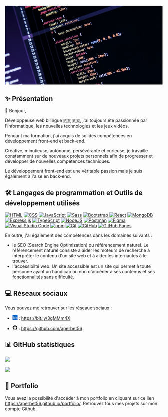 ![Banner](img/banner.jpg)

## ✨ Présentation

👋 Bonjour,

Développeuse web bilingue 🇫🇷 🇪🇸, j'ai toujours été passionnée par l'informatique, les nouvelles technologies et les jeux vidéos.

Pendant ma formation, j'ai acquis de solides compétences en développement front-end et back-end.

Créative, minutieuse, autonome, persévérante et curieuse, je travaille constamment sur de nouveaux projets personnels afin de progresser et développer de nouvelles compétences techniques.

Le développement front-end est une véritable passion mais je suis également à l'aise en back-end.

## 🛠️ Langages de programmation et Outils de développement utilisés

[![HTML](https://img.shields.io/badge/HTML-%23E34F26.svg?logo=html5&logoColor=white)](#)
[![CSS](https://img.shields.io/badge/CSS-639?logo=css&logoColor=fff)](#)
[![JavaScript](https://img.shields.io/badge/JavaScript-F7DF1E?logo=javascript&logoColor=000)](#)
[![Sass](https://img.shields.io/badge/Sass-C69?logo=sass&logoColor=fff)](#)
[![Bootstrap](https://img.shields.io/badge/Bootstrap-7952B3?logo=bootstrap&logoColor=fff)](#)
[![React](https://img.shields.io/badge/React-%2320232a.svg?logo=react&logoColor=%2361DAFB)](#)
[![MongoDB](https://img.shields.io/badge/MongoDB-%234ea94b.svg?logo=mongodb&logoColor=white)](#)
[![Express.js](https://img.shields.io/badge/Express.js-%23404d59.svg?logo=express&logoColor=%2361DAFB)](#)
[![TypeScript](https://img.shields.io/badge/TypeScript-3178C6?logo=typescript&logoColor=fff)](#)
[![NodeJS](https://img.shields.io/badge/Node.js-6DA55F?logo=node.js&logoColor=white)](#)
[![Postman](https://img.shields.io/badge/Postman-FF6C37?logo=postman&logoColor=white)](#)
[![Figma](https://img.shields.io/badge/Figma-F24E1E?logo=figma&logoColor=white)](#)
[![Visual Studio Code](https://custom-icon-badges.demolab.com/badge/Visual%20Studio%20Code-0078d7.svg?logo=vsc&logoColor=white)](#)
[![npm](https://img.shields.io/badge/npm-CB3837?logo=npm&logoColor=fff)](#)
[![Git](https://img.shields.io/badge/Git-F05032?logo=git&logoColor=fff)](#)
[![GitHub](https://img.shields.io/badge/GitHub-%23121011.svg?logo=github&logoColor=white)](#)
[![GitHub Pages](https://img.shields.io/badge/GitHub%20Pages-121013?logo=github&logoColor=white)](#)

En outre, j'ai également des compétences dans les domaines suivants :

- le SEO (Search Engine Optimization) ou référencement naturel.
  Le référencement naturel consiste à aider les moteurs de recherche à interpréter le contenu d'un site web et à aider les internautes à le trouver.
- l'accessibilté web.
  Un site accessible est un site qui permet à toute personne ayant un handicap ou non d'accéder à ses contenus et ses fonctionnalités sans difficulté.

## 💻 Réseaux sociaux

Vous pouvez me retrouver sur les réseaux sociaux :

- ![Image](img/linkedin.png) :
  https://bit.ly/3gMMm4X

- ![Image](img/github.png) : https://github.com/aperbet56

## 📊 GitHub statistiques

![](https://github-readme-stats.vercel.app/api?username=aperbet56&theme=radical&hide_border=false&include_all_commits=false&count_private=false)

![](https://github-readme-streak-stats.herokuapp.com/?user=aperbet56&theme=light&hide_border=false)

## 📁 Portfolio

Vous avez la possibilité d'accéder à mon portfolio en cliquant sur ce lien https://aperbet56.github.io/portfolio/.
Retrouvez tous mes projets sur mon compte Github.
